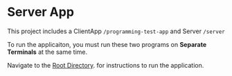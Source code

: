 # Server App
This project includes a ClientApp `/programming-test-app` and Server `/server`

To run the applicaiton, you must run these two programs on **Separate Terminals** at the same time.

Navigate to the [Root Directory](https://github.com/chris-y-dev/programming-test-app). for instructions to run the application.